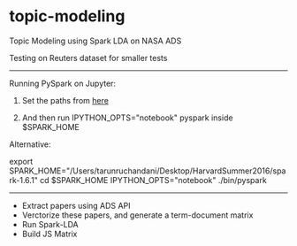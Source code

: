 # topic-modeling

Topic Modeling using Spark LDA on NASA ADS

Testing on Reuters dataset for smaller tests

_____________________________________________________________________________________________________________________________

Running PySpark on Jupyter:

1. Set the paths from
[here](https://gist.github.com/tommycarpi/f5a67c66a8f2170e263c)

2. And then run IPYTHON_OPTS="notebook" pyspark
inside $SPARK_HOME 

Alternative:

export SPARK_HOME="/Users/tarunruchandani/Desktop/HarvardSummer2016/spark-1.6.1"
cd $SPARK_HOME
IPYTHON_OPTS="notebook" ./bin/pyspark

_____________________________________________________________________________________________________________________________

- Extract papers using ADS API
- Verctorize these papers, and generate a term-document matrix
- Run Spark-LDA
- Build JS Matrix
